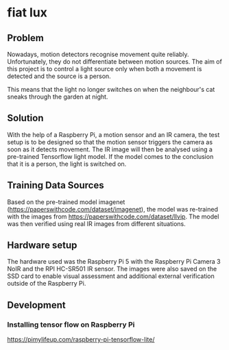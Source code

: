 # fiat lux

## Problem
Nowadays, motion detectors recognise movement quite reliably. Unfortunately, they do not differentiate between motion sources. The aim of this project is to control a light source only when both a movement is detected and the source is a person.

This means that the light no longer switches on when the neighbour's cat sneaks through the garden at night.

## Solution
With the help of a Raspberry Pi, a motion sensor and an IR camera, the test setup is to be designed so that the motion sensor triggers the camera as soon as it detects movement. The IR image will then be analysed using a pre-trained Tensorflow light model. If the model comes to the conclusion that it is a person, the light is switched on.

## Training Data Sources
Based on the pre-trained model imagenet (https://paperswithcode.com/dataset/imagenet), the model was re-trained with the images from https://paperswithcode.com/dataset/llvip. The model was then verified using real IR images from different situations.

## Hardware setup
The hardware used was the Raspberry Pi 5 with the Raspberry Pi Camera 3 NoIR and the RPI HC-SR501 IR sensor. The images were also saved on the SSD card to enable visual assessment and additional external verification outside of the Raspberry Pi.

## Development
### Installing tensor flow on Raspberry Pi
https://pimylifeup.com/raspberry-pi-tensorflow-lite/

